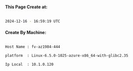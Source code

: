 
   
#### This Page Create at:

```bash

2024-12-16 - 16:59:19 UTC

```

#### Create By Machine:

```bash

Host Name : fv-az1984-444

platform  : Linux-6.5.0-1025-azure-x86_64-with-glibc2.35

Ip Local  : 10.1.0.120

```

